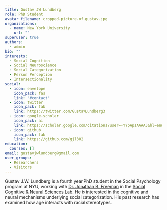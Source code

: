 ```yaml
---
title: Gustav JW Lundberg
role: PhD Student
avatar_filename: cropped-picture-of-gustav.jpg
organizations:
  - name: New York University
    url: ""
superuser: true
authors:
  - admin
bio: ""
interests:
  - Social Cognition
  - Social Neuroscience
  - Social Categorization
  - Person Perception
  - Intersectionality
social:
  - icon: envelope
    icon_pack: fas
    link: "#contact"
  - icon: twitter
    icon_pack: fab
    link: https://twitter.com/GustavLundberg3
  - icon: google-scholar
    icon_pack: ai
    link: https://scholar.google.com/citations?user=-YYpApsAAAAJ&hl=en&oi=sra
  - icon: github
    icon_pack: fab
    link: https://github.com/gjl302
education:
  courses: []
email: gustavjwlundberg@gmail.com
user_groups:
  - Researchers
  - Visitors
---
```

Gustav J.W. Lundberg is a fourth year PhD student in the Social Psychology program at NYU, working with <a href="http://www.jonbfreeman.com/">Dr. Jonathan B. Freeman</a> in the <a href="http://psych.nyu.edu/freemanlab/index.htm">Social Cognitive & Neural Sciences Lab</a>. He is interested in the cognitive and neural mechanisms underlying social categorization. His past research has examined how age interacts with racial stereotypes.
